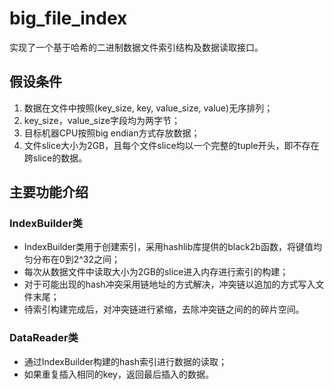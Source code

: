 # big_file_index
实现了一个基于哈希的二进制数据文件索引结构及数据读取接口。<br>
## 假设条件
1. 数据在文件中按照(key_size, key, value_size, value)无序排列；
2. key_size，value_size字段均为两字节；
3. 目标机器CPU按照big endian方式存放数据；
4. 文件slice大小为2GB，且每个文件slice均以一个完整的tuple开头，即不存在跨slice的数据。
## 主要功能介绍
### IndexBuilder类
* IndexBuilder类用于创建索引，采用hashlib库提供的black2b函数，将键值均匀分布在0到2^32之间；
* 每次从数据文件中读取大小为2GB的slice进入内存进行索引的构建；
* 对于可能出现的hash冲突采用链地址的方式解决，冲突链以追加的方式写入文件末尾；
* 待索引构建完成后，对冲突链进行紧缩，去除冲突链之间的的碎片空间。
### DataReader类
* 通过IndexBuilder构建的hash索引进行数据的读取；
* 如果重复插入相同的key，返回最后插入的数据。